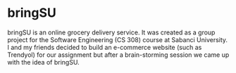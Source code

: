 # bringSU
 bringSU is an online grocery delivery service. It was created as a group project for the Software Engineering (CS 308) course at Sabanci University. I and my friends decided to build an e-commerce website (such as Trendyol) for our assignment but after a brain-storming session we came up with the idea of bringSU.
